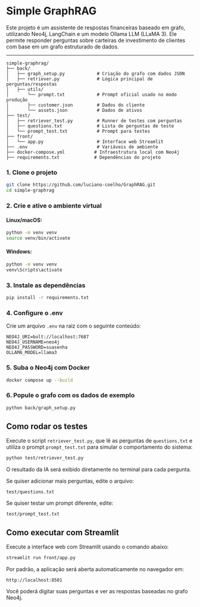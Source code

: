 # Simple GraphRAG

Este projeto é um assistente de respostas financeiras baseado em grafo, utilizando Neo4j, LangChain e um modelo Ollama LLM (LLaMA 3). Ele permite responder perguntas sobre carteiras de investimento de clientes com base em um grafo estruturado de dados.

---

```text
simple-graphrag/
├── back/
│   ├── graph_setup.py            # Criação do grafo com dados JSON
│   ├── retriever.py              # Lógica principal de perguntas/respostas
│   ├── utils/
│       └── prompt.txt            # Prompt oficial usado no modo produção
│       ├── customer.json         # Dados do cliente
│       └── assets.json           # Dados de ativos
├── test/
│   ├── retriever_test.py         # Runner de testes com perguntas
│   ├── questions.txt             # Lista de perguntas de teste
│   └── prompt_test.txt           # Prompt para testes
├── front/
│   └── app.py                    # Interface web Streamlit
├── .env                          # Variáveis de ambiente
├── docker-compose.yml           # Infraestrutura local com Neo4j
├── requirements.txt             # Dependências do projeto
```
### 1. Clone o projeto

```bash
git clone https://github.com/luciano-coelho/GraphRAG.git
cd simple-graphrag
```

### 2. Crie e ative o ambiente virtual

#### Linux/macOS:

```bash
python -m venv venv
source venv/bin/activate
```

#### Windows:

```bash
python -m venv venv
venv\Scripts\activate
```

### 3. Instale as dependências

```bash
pip install -r requirements.txt
```

### 4. Configure o .env

Crie um arquivo `.env` na raiz com o seguinte conteúdo:

```env
NEO4J_URI=bolt://localhost:7687
NEO4J_USERNAME=neo4j
NEO4J_PASSWORD=suasenha
OLLAMA_MODEL=llama3
```

### 5. Suba o Neo4j com Docker

```bash
docker compose up --build
```

### 6. Popule o grafo com os dados de exemplo

```bash
python back/graph_setup.py
```
## Como rodar os testes

Execute o script `retriever_test.py`, que lê as perguntas de `questions.txt` e utiliza o prompt `prompt_test.txt` para simular o comportamento do sistema:

```bash
python test/retriever_test.py
```

O resultado da IA será exibido diretamente no terminal para cada pergunta.

Se quiser adicionar mais perguntas, edite o arquivo:

```text
test/questions.txt
```

Se quiser testar um prompt diferente, edite:

```text
test/prompt_test.txt
```
## Como executar com Streamlit

Execute a interface web com Streamlit usando o comando abaixo:

```bash
streamlit run front/app.py
```

Por padrão, a aplicação será aberta automaticamente no navegador em:

```
http://localhost:8501
```

Você poderá digitar suas perguntas e ver as respostas baseadas no grafo Neo4j.